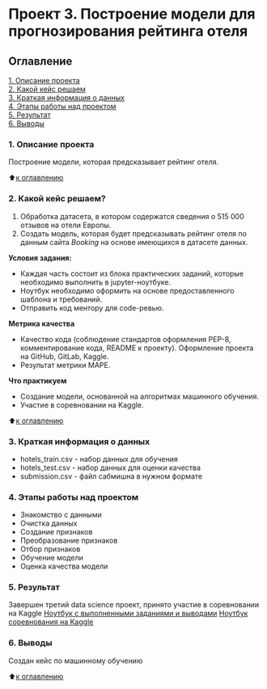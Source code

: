 # Проект 3. Построение модели для прогнозирования рейтинга отеля

## Оглавление
[1. Описание проекта](https://github.com/yamovan/datascience/blob/main/project_3/README.md#Описание-проекта)  
[2. Какой кейс решаем](https://github.com/yamovan/datascience/blob/main/project_3/README.md#Какой-кейс-решаем)  
[3. Краткая информация о данных](https://github.com/yamovan/datascience/blob/main/project_3/README.md#Краткая-информация-о-данных)  
[4. Этапы работы над проектом](https://github.com/yamovan/datascience/blob/main/project_3/README.md#Этапы-работы-над-проектом)  
[5. Результат](https://github.com/yamovan/datascience/blob/main/project_3/README.md#Результат)  
[6. Выводы](https://github.com/yamovan/datascience/blob/main/project_3/README.md#Выводы)

### 1. Описание проекта
Построение модели, которая предсказывает рейтинг отеля.  

:arrow_up:[к оглавлению](https://github.com/yamovan/datascience/blob/main/project_3/README.md#Оглавление)  

### 2. Какой кейс решаем?
1. Обработка датасета, в котором содержатся сведения о 515 000 отзывов на отели Европы.
2. Создать модель, которая будет предсказывать рейтинг отеля по данным сайта *Booking* на основе имеющихся в датасете данных.

**Условия задания:**
-  Каждая часть состоит из блока практических заданий, которые необходимо выполнить в jupyter-ноутбуке.
- Ноутбук необходимо оформить на основе предоставленного шаблона и требований.
- Отправить код ментору для code-ревью.

**Метрика качества**
- Качество кода (соблюдение стандартов оформления PEP-8, комментирование кода, README к проекту). Оформление проекта на GitHub, GitLab, Kaggle.
- Результат метрики MAPE.

**Что практикуем**
- Создание модели, основанной на алгоритмах машинного обучения.
- Участие в соревновании на Kaggle.

:arrow_up:[к оглавлению](https://github.com/yamovan/datascience/blob/main/project_3/README.md#Оглавление)


### 3. Краткая информация о данных
- hotels_train.csv - набор данных для обучения
- hotels_test.csv - набор данных для оценки качества
- submission.csv - файл сабмишна в нужном формате

### 4. Этапы работы над проектом
- Знакомство с данными
- Очистка данных
- Создание признаков
- Преобразование признаков
- Отбор признаков
- Обучение модели
- Оценка качества модели

### 5. Результат
Завершен третий data science проект, принято участие в соревновании на Kaggle
[Ноутбук с выполненными заданиями и выводами](https://github.com/yamovan/datascience/blob/main/project_2/Project_3_HH_job_analysis.ipynb)
[Ноутбук соревнования на Kaggle](https://www.kaggle.com/code/yamovan/hotel-reviews/notebook)

### 6. Выводы
Создан кейс по машинному обучению


:arrow_up:[к оглавлению](https://github.com/yamovan/datascience/blob/main/project_3/README.md#Оглавление)